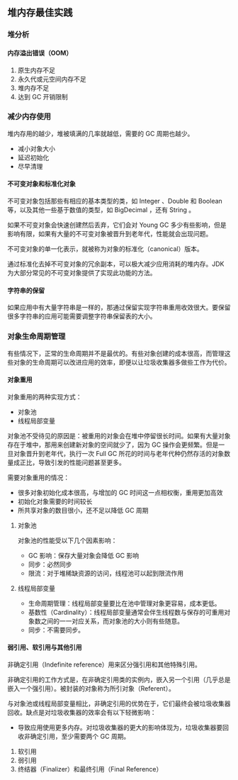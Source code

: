 ## 堆内存最佳实践

### 堆分析

#### 内存溢出错误（OOM）

1. 原生内存不足
2. 永久代或元空间内存不足
3. 堆内存不足
4. 达到 GC 开销限制

### 减少内存使用

堆内存用的越少，堆被填满的几率就越低，需要的 GC 周期也越少。

- 减小对象大小
- 延迟初始化
- 尽早清理

#### 不可变对象和标准化对象

不可变对象包括那些有相应的基本类型的类，如 Integer 、Double 和 Boolean 等，以及其他一些基于数值的类型，如 BigDecimal ，还有 String 。

如果不可变对象会快速创建然后丢弃，它们会对 Young GC 多少有些影响，但是影响有限，如果有大量的不可变对象被晋升到老年代，性能就会出现问题。

不可变对象的单一化表示，就被称为对象的标准化（canonical）版本。

通过标准化去掉不可变对象的冗余副本，可以极大减少应用消耗的堆内存。JDK 为大部分常见的不可变对象提供了实现此功能的方法。

#### 字符串的保留

如果应用中有大量字符串是一样的，那通过保留实现字符串重用收效很大。要保留很多字符串的应用可能需要调整字符串保留表的大小。

### 对象生命周期管理

有些情况下，正常的生命周期并不是最优的。有些对象创建的成本很高，而管理这些对象的生命周期可以改进应用的效率，即便以让垃圾收集器多做些工作为代价。

#### 对象重用

对象重用的两种实现方式：

- 对象池
- 线程局部变量

对象池不受待见的原因是：被重用的对象会在堆中停留很长时间。如果有大量对象存在于堆中，那用来创建新对象的空间就少了，因为 GC 操作会更频繁。但是一旦对象晋升到老年代，执行一次 Full GC 所花的时间与老年代种仍然存活的对象数量成正比，导致引发的性能问题甚至更多。

需要对象重用的情况：

- 很多对象初始化成本很高，与增加的 GC 时间这一点相权衡，重用更加高效
- 初始化对象需要的时间较长
- 所共享对象的数目很小，还不足以降低 GC 周期

1. 对象池

   对象池的性能受以下几个因素影响：

   - GC 影响：保存大量对象会降低 GC 影响
   - 同步：必然同步
   - 限流：对于堆稀缺资源的访问，线程池可以起到限流作用

2. 线程局部变量

   - 生命周期管理：线程局部变量要比在池中管理对象更容易，成本更低。
   - 基数性（Cardinality）：线程局部变量通常会伴生线程数与保存的可重用对象数之间的一一对应关系，而对象池的大小则有些随意。
   - 同步：不需要同步。

#### 弱引用、软引用与其他引用

非确定引用（Indefinite reference）用来区分强引用和其他特殊引用。

非确定引用的工作方式是，在非确定引用类的实例内，嵌入另一个引用（几乎总是嵌入一个强引用）。被封装的对象称为所引对象（Referent）。

与对象池或线程局部变量相比，非确定引用的优势在于，它们最终会被垃圾收集器回收。缺点是对垃圾收集器的效率会有以下轻微影响：

- 导致应用使用更多内存。对垃圾收集器的更大的影响体现为，垃圾收集器要回收非确定引用，至少需要两个 GC 周期。

1. 软引用
2. 弱引用
3. 终结器（Finalizer）和最终引用（Final Reference）